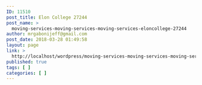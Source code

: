 ```yaml
---
ID: 11510
post_title: Elon College 27244
post_name: >
  moving-services-moving-services-moving-services-eloncollege-27244
author: mrgabonijeff@gmail.com
post_date: 2018-03-28 01:49:58
layout: page
link: >
  http://localhost/wordpress/moving-services-moving-services-moving-services-eloncollege-27244/
published: true
tags: [ ]
categories: [ ]
---
```

